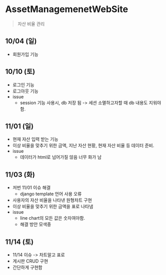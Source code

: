 # AssetManagemenetWebSite

> 자산 비율 관리


## 10/04 (일)
- 회원가입 기능 

## 10/10 (토)
- 로그인 기능
- 로그아웃 기능 
- issue
  - session 기능 사용시, db 저장 됨 -> 세션 소멸하고자할 때 db 내용도 지워야 함.

## 11/01 (일)
  - 현재 자산 입력 받는 기능
  - 이상 비율을 맞추기 위한 금액, 지난 자산 현황, 현재 자산 비율 등 데이터 준비.
  - issue
    - 데이터가 html로 넘어가질 않음 너무 화가 남

## 11/03 (화)
  - 저번 11/01 이슈 해결
    - django template 언어 사용 오류
  - 사용자의 자산 비율을 나타낸 원형차트 구현
  - 이상 비율을 맞추기 위한 금액을 표로 나타냄
  - issue
    - line chart의 모든 값은 숫자여야함. 
    - 해결 방안 모색중
    

## 11/14 (토)
  - 11/14 이슈 -> 차트말고 표로
  - 게시판 CRUD 구현
  - 간단하게 구현함

